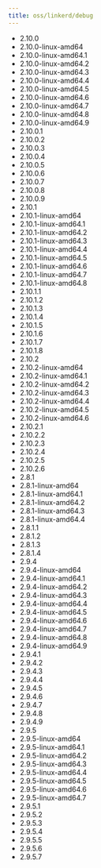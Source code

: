 ```yaml
---
title: oss/linkerd/debug
---
```

- 2.10.0
- 2.10.0-linux-amd64
- 2.10.0-linux-amd64.1
- 2.10.0-linux-amd64.2
- 2.10.0-linux-amd64.3
- 2.10.0-linux-amd64.4
- 2.10.0-linux-amd64.5
- 2.10.0-linux-amd64.6
- 2.10.0-linux-amd64.7
- 2.10.0-linux-amd64.8
- 2.10.0-linux-amd64.9
- 2.10.0.1
- 2.10.0.2
- 2.10.0.3
- 2.10.0.4
- 2.10.0.5
- 2.10.0.6
- 2.10.0.7
- 2.10.0.8
- 2.10.0.9
- 2.10.1
- 2.10.1-linux-amd64
- 2.10.1-linux-amd64.1
- 2.10.1-linux-amd64.2
- 2.10.1-linux-amd64.3
- 2.10.1-linux-amd64.4
- 2.10.1-linux-amd64.5
- 2.10.1-linux-amd64.6
- 2.10.1-linux-amd64.7
- 2.10.1-linux-amd64.8
- 2.10.1.1
- 2.10.1.2
- 2.10.1.3
- 2.10.1.4
- 2.10.1.5
- 2.10.1.6
- 2.10.1.7
- 2.10.1.8
- 2.10.2
- 2.10.2-linux-amd64
- 2.10.2-linux-amd64.1
- 2.10.2-linux-amd64.2
- 2.10.2-linux-amd64.3
- 2.10.2-linux-amd64.4
- 2.10.2-linux-amd64.5
- 2.10.2-linux-amd64.6
- 2.10.2.1
- 2.10.2.2
- 2.10.2.3
- 2.10.2.4
- 2.10.2.5
- 2.10.2.6
- 2.8.1
- 2.8.1-linux-amd64
- 2.8.1-linux-amd64.1
- 2.8.1-linux-amd64.2
- 2.8.1-linux-amd64.3
- 2.8.1-linux-amd64.4
- 2.8.1.1
- 2.8.1.2
- 2.8.1.3
- 2.8.1.4
- 2.9.4
- 2.9.4-linux-amd64
- 2.9.4-linux-amd64.1
- 2.9.4-linux-amd64.2
- 2.9.4-linux-amd64.3
- 2.9.4-linux-amd64.4
- 2.9.4-linux-amd64.5
- 2.9.4-linux-amd64.6
- 2.9.4-linux-amd64.7
- 2.9.4-linux-amd64.8
- 2.9.4-linux-amd64.9
- 2.9.4.1
- 2.9.4.2
- 2.9.4.3
- 2.9.4.4
- 2.9.4.5
- 2.9.4.6
- 2.9.4.7
- 2.9.4.8
- 2.9.4.9
- 2.9.5
- 2.9.5-linux-amd64
- 2.9.5-linux-amd64.1
- 2.9.5-linux-amd64.2
- 2.9.5-linux-amd64.3
- 2.9.5-linux-amd64.4
- 2.9.5-linux-amd64.5
- 2.9.5-linux-amd64.6
- 2.9.5-linux-amd64.7
- 2.9.5.1
- 2.9.5.2
- 2.9.5.3
- 2.9.5.4
- 2.9.5.5
- 2.9.5.6
- 2.9.5.7
